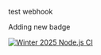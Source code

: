 test webhook

Adding new badge

[![Winter 2025 Node.js CI](https://github.com/nelaturuk/BCDV-4033/actions/workflows/winter2025-node.js.yml/badge.svg)](https://github.com/nelaturuk/BCDV-4033/actions/workflows/winter2025-node.js.yml)

